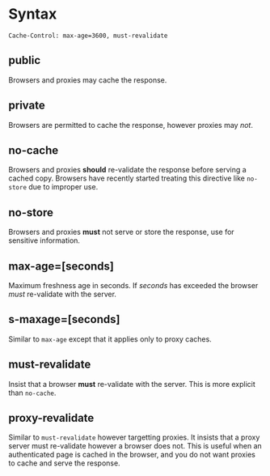 
# Syntax

    Cache-Control: max-age=3600, must-revalidate

## public

  Browsers and proxies may cache the response.

## private

  Browsers are permitted to cache the response,
  however proxies may _not_.

## no-cache

  Browsers and proxies __should__ re-validate the response
  before serving a cached copy. Browsers have recently
  started treating this directive like `no-store` due
  to improper use.

## no-store

  Browsers and proxies __must__ not serve or store the
  response, use for sensitive information.

## max-age=[seconds]

  Maximum freshness age in seconds. If _seconds_ has
  exceeded the browser _must_ re-validate with the server.

## s-maxage=[seconds]

  Similar to `max-age` except that it applies only to proxy
  caches.

## must-revalidate

  Insist that a browser __must__ re-validate with
  the server. This is more explicit than `no-cache`.

## proxy-revalidate

  Similar to `must-revalidate` however targetting
  proxies. It insists that a proxy server must re-validate
  however a browser does not. This is useful when an
  authenticated page is cached in the browser, and you
  do not want proxies to cache and serve the response.
